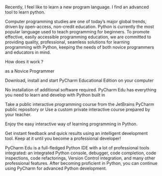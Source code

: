 
Recently, I feel like to learn a new program language. I find an advanced tool to learn python.

Computer programming studies are one of today’s major global trends, driven by open-access, non-credit education. 
Python is currently the most popular language used to teach programming for beginners. 
To promote effective, easily accessible programming education, we are committed to providing quality, professional, 
seamless solutions for learning programming with Python, 
keeping the needs of both novice programmers and educators in mind.

How does it work ?

as a Novice Programmer

Download, install and start PyCharm Educational Edition on your computer

No installation of additional software required. 
PyCharm Edu has everything you need to learn and develop with Python built in

Take a public interactive programming course from the JetBrains PyCharm public repository
or Use a custom private interactive course prepared by your teacher.

Enjoy the easy interactive way of learning programming in Python.

Get instant feedback and quick results using an intelligent development tool. 
Keep at it until you become a professional developer!

PyCharm Edu is a full-fledged Python IDE with a lot of professional tools integrated: 
an integrated Python console, debugger, code completion, code inspections, code refactorings, 
Version Control integration, and many other professional features. 
After becoming proficient in Python, you can continue using PyCharm for advanced Python development.

